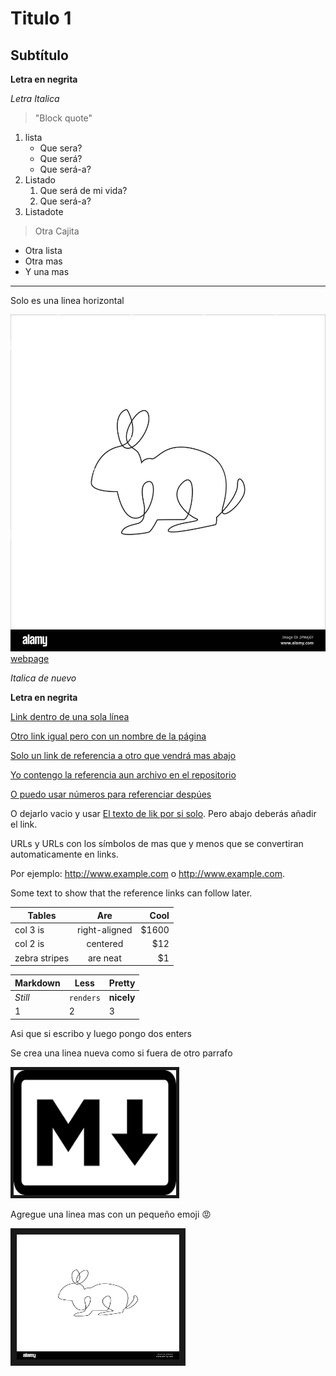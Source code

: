 # Titulo 1

## Subtítulo

**Letra en negrita**

*Letra Italica*

>"Block quote"
1. lista
   * Que sera?
   * Que será?
   * Que será-a?
2. Listado
   1. Que será de mi vida?
   1. Que será-a?
3. Listadote
> Otra Cajita
- Otra lista
- Otra mas
- Y una mas

<!-- Nota solo para mi -->

---
Solo es una linea horizontal 

![Imagen de prueba](img/Rabbit.jpg)
[webpage](https://google.com)

_Italica de nuevo_

__Letra en negrita__

[Link dentro de una sola línea](https://www.google.com)

[Otro link igual pero con un nombre de la página](https://www.google.com "Google's Homepage")

[Solo un link de referencia a otro que vendrá mas abajo][Arbitrary case-insensitive reference text]

[Yo contengo la referencia aun archivo en el repositorio](./img/Rabbit.jpg)

[O puedo usar números para referenciar despúes][1]

O dejarlo vacio y usar [El texto de lik por si solo]. Pero abajo deberás añadir el link.

URLs y URLs con los símbolos de mas que y menos que se convertiran automaticamente en links. 

Por ejemplo: http://www.example.com o <http://www.example.com>.

Some text to show that the reference links can follow later.

[arbitrary case-insensitive reference text]: https://www.mozilla.org
[1]: http://slashdot.org
[El texto de lik por si solo]: http://www.reddit.com

| Tables        | Are           | Cool  |
| ------------- |:-------------:| -----:|
| col 3 is      | right-aligned | $1600 |
| col 2 is      | centered      |   $12 |
| zebra stripes | are neat      |    $1 |

Markdown | Less | Pretty
--- | --- | ---
*Still* | `renders` | **nicely**
1 | 2 | 3

Asi que si escribo y luego pongo dos enters

Se crea una linea nueva como si fuera de otro parrafo

<a href="https://www.youtube.com/watch?v=77Ggk1uzO2A" target="_blank"><img src="img/markdown.png" 
alt="IMAGE ALT TEXT HERE" width="260" height="200" border="5" /></a>

Agregue una linea mas con un pequeño emoji :rage:

<img src="img/Rabbit.jpg" alt="Imagen con codigo" width="260" height="200" border="10">

